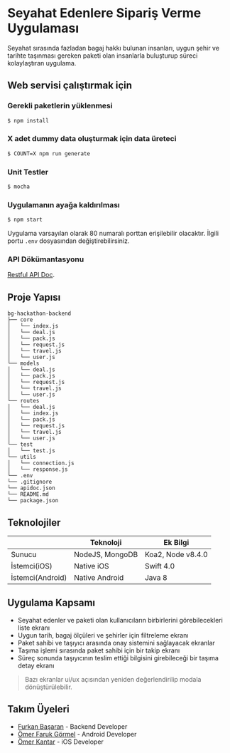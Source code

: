 # Seyahat Edenlere Sipariş Verme Uygulaması

Seyahat sırasında fazladan bagaj hakkı bulunan insanları, uygun şehir ve tarihte taşınması gereken paketi olan insanlarla buluşturup süreci kolaylaştıran uygulama.

## Web servisi çalıştırmak için

### Gerekli paketlerin yüklenmesi
```bash
$ npm install
```
### X adet dummy data oluşturmak için data üreteci
```bash
$ COUNT=X npm run generate
```
### Unit Testler
```bash
$ mocha
```
### Uygulamanın ayağa kaldırılması
```bash
$ npm start
```
Uygulama varsayılan olarak 80 numaralı porttan erişilebilir olacaktır. İlgili portu ```.env``` dosyasından değiştirebilirsiniz.

### API Dökümantasyonu

[Restful API Doc](https://frknbasaran.github.io/bg-hackathon-backend).

## Proje Yapısı

```
bg-hackathon-backend
├── core
│   └── index.js
│   └── deal.js
│   └── pack.js
│   └── request.js
│   └── travel.js
│   └── user.js
└── models
│   └── deal.js
│   └── pack.js
│   └── request.js
│   └── travel.js
│   └── user.js
└── routes
│   └── deal.js
│   └── index.js
│   └── pack.js
│   └── request.js
│   └── travel.js
│   └── user.js
└── test
│   └── test.js
└── utils
│   └── connection.js
│   └── response.js
└── .env
└── .gitignore
└── apidoc.json
└── README.md
└── package.json

```

## Teknolojiler

|                |Teknoloji                          |Ek Bilgi                         |
|----------------|-------------------------------|-----------------------------|
|Sunucu| NodeJS, MongoDB            |Koa2, Node v8.4.0            |
|İstemci(iOS)          |Native iOS|Swift 4.0            |
|İstemci(Android)          |Native Android|Java 8|

## Uygulama Kapsamı

- Seyahat edenler ve paketi olan kullanıcıların birbirlerini görebilecekleri liste ekranı
- Uygun tarih, bagaj ölçüleri ve şehirler için filtreleme ekranı
- Paket sahibi ve taşıyıcı arasında onay sistemini sağlayacak ekranlar
- Taşıma işlemi sırasında paket sahibi için bir takip ekranı
- Süreç sonunda taşıyıcının teslim ettiği bilgisini girebileceği bir taşıma detay ekranı

> Bazı ekranlar ui/ux açısından yeniden değerlendirilip modala dönüştürülebilir.

## Takım Üyeleri
 - [Furkan Başaran](https://github.com/frknbasaran) - Backend Developer
 - [Ömer Faruk Görmel](https://github.com/gormelof) - Android Developer
 - [Ömer Kantar](https://github.com/omerkantar) - iOS Developer
